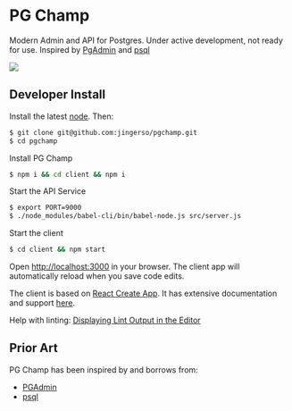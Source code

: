 # PG Champ
Modern Admin and API for Postgres. Under active development, not ready for use. Inspired by [PgAdmin](https://ww.pgadmin.org) and [psql](https://www.postgresql.org/docs/9.6/static/app-psql.html)

<img src="https://raw.githubusercontent.com/jingerso/pgchamp/master/browser.png" />

## Developer Install

Install the latest [node](https://nodejs.org/en/). Then:

````sh
$ git clone git@github.com:jingerso/pgchamp.git
$ cd pgchamp
````

Install PG Champ
````sh
$ npm i && cd client && npm i
````

Start the API Service
````sh
$ export PORT=9000
$ ./node_modules/babel-cli/bin/babel-node.js src/server.js
````

Start the client
````sh
$ cd client && npm start
````

Open [http://localhost:3000](http://localhost:3000) in your browser. The client app will automatically reload when you save code edits.

The client is based on [React Create App](https://github.com/facebookincubator/create-react-app). It has extensive documentation and support [here](https://github.com/facebookincubator/create-react-app).

Help with linting: [Displaying Lint Output in the Editor](https://github.com/facebookincubator/create-react-app/blob/master/packages/react-scripts/template/README.md#displaying-lint-output-in-the-editor)

## Prior Art

PG Champ has been inspired by and borrows from:

- [PGAdmin](https://www.pgadmin.org/)
- [psql](https://www.postgresql.org/docs/9.6/static/app-psql.html)
